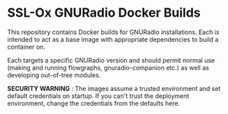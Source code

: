 # SSL-Ox GNURadio Docker Builds

This repository contains Docker builds for GNURadio installations. Each is intended to act as a base image with appropriate dependencies to build a container on. 

Each targets a specific GNURadio version and should permit normal use (making and running flowgraphs, gnuradio-companion etc.) as well as developing out-of-tree modules.

**SECURITY WARNING** : The images assume a trusted environment and set default credentials on startup. If you can't trust the deployment environment, change the credentials from the defaults here.

